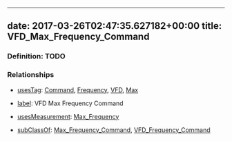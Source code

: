 
---
date: 2017-03-26T02:47:35.627182+00:00
title: VFD_Max_Frequency_Command
---
### Definition: TODO

### Relationships

* [usesTag](https://brickschema.org/schema/1.0/BrickFrame#usesTag): [Command](https://brickschema.org/schema/1.0/BrickTag#Command), [Frequency](https://brickschema.org/schema/1.0/BrickTag#Frequency), [VFD](https://brickschema.org/schema/1.0/BrickTag#VFD), [Max](https://brickschema.org/schema/1.0/BrickTag#Max)

* [label](http://www.w3.org/2000/01/rdf-schema#label): VFD Max Frequency Command

* [usesMeasurement](https://brickschema.org/schema/1.0/BrickFrame#usesMeasurement): [Max_Frequency](https://brickschema.org/schema/1.0/Brick#Max_Frequency)

* [subClassOf](http://www.w3.org/2000/01/rdf-schema#subClassOf): [Max_Frequency_Command](https://brickschema.org/schema/1.0/Brick#Max_Frequency_Command), [VFD_Frequency_Command](https://brickschema.org/schema/1.0/Brick#VFD_Frequency_Command)
